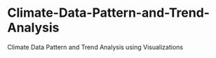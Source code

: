 # Climate-Data-Pattern-and-Trend-Analysis
Climate Data Pattern and Trend Analysis using Visualizations
